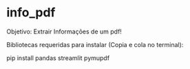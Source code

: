 # info_pdf

Objetivo: Extrair Informações de um pdf!


Bibliotecas requeridas para instalar (Copia e cola no terminal):

pip install pandas streamlit pymupdf